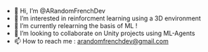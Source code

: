 - 👋 Hi, I’m @ARandomFrenchDev
- 👀 I’m interested in reinforcment learning using a 3D environment
- 🌱 I’m currently relearning the basis of ML !
- 💞️ I’m looking to collaborate on Unity projects using ML-Agents
- 📫 How to reach me : arandomfrenchdev@gmail.com

<!---
ARandomFrenchDev/ARandomFrenchDev is a ✨ special ✨ repository because its `README.md` (this file) appears on your GitHub profile.
You can click the Preview link to take a look at your changes.
--->

